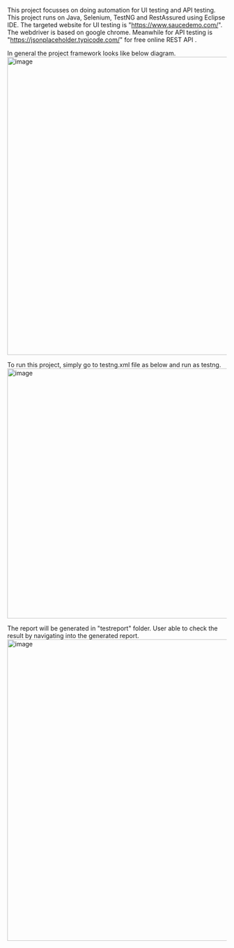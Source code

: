 This project focusses on doing automation for UI testing and API testing. This project runs on Java, Selenium, TestNG and RestAssured using Eclipse IDE. The targeted website for UI testing is "https://www.saucedemo.com/". The webdriver is based on google chrome. 
Meanwhile for API testing is "https://jsonplaceholder.typicode.com/" for free online REST API .

In general the project framework looks like below diagram.
<img width="1057" height="683" alt="image" src="https://github.com/user-attachments/assets/d4a962cd-11d2-49f4-a69d-6bb301cee0a1" />

To run this project, simply go to testng.xml file as below and run as testng.
<img width="777" height="573" alt="image" src="https://github.com/user-attachments/assets/3739a46b-12d9-4e88-a6f3-509b64b02d6b" />

The report will be generated in "testreport" folder. User able to check the result by navigating into the generated report.
<img width="1893" height="691" alt="image" src="https://github.com/user-attachments/assets/69a0575a-9370-4066-9565-7c91ddacfe78" />


